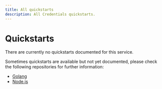 ```yaml
---
title: All quickstarts
description: All Credentials quickstarts.
---
```


# Quickstarts
There are currently no quickstarts documented for this service.

Sometimes quickstarts are available but not yet documented, please check the following repositories for further information:

- [Golang](https://github.com/animeapis/golang-samples)
- [Node.js](https://github.com/animeapis/nodejs-samples)
